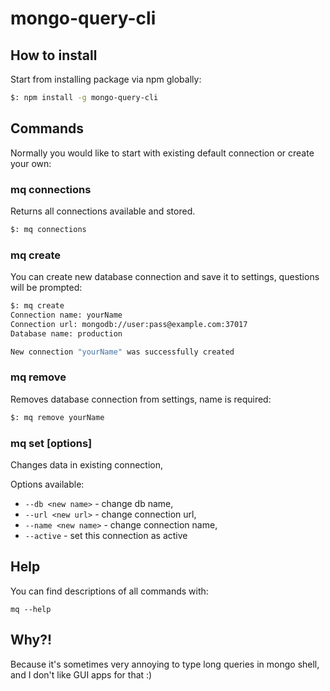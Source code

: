# mongo-query-cli

## How to install

Start from installing package via npm globally:

```bash
$: npm install -g mongo-query-cli
```

## Commands

Normally you would like to start with existing default connection or create your own:


### mq connections

Returns all connections available and stored.

```bash
$: mq connections
```

### mq create

You can create new database connection and save it to settings, questions will be prompted:

```bash
$: mq create
Connection name: yourName
Connection url: mongodb://user:pass@example.com:37017
Database name: production

New connection "yourName" was successfully created
```

### mq remove <connection name>

Removes database connection from settings, name is required:

```bash
$: mq remove yourName
```

### mq set [options] <connection name>

Changes data in existing connection,

Options available:

- ``--db <new name>`` - change db name,
- ``--url <new url>`` - change connection url,
- ``--name <new name>`` - change connection name,
- ``--active`` - set this connection as active

## Help

You can find descriptions of all commands with:

``mq --help``

## Why?!

Because it's sometimes very annoying to type long queries in mongo shell, and I don't like GUI apps for that :)